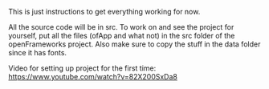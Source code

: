 This is just instructions to get everything working for now.

All the source code will be in src. To work on and see the project for yourself, put all the files (ofApp and what not) in the src folder of the openFrameworks project.
Also make sure to copy the stuff in the data folder since it has fonts.

Video for setting up project for the first time:
https://www.youtube.com/watch?v=82X200SxDa8
